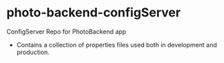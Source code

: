 # photo-backend-configServer
ConfigServer Repo for PhotoBackend app

* Contains a collection of properties files used both in development and production.

